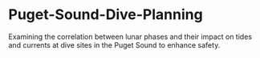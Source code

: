 # Puget-Sound-Dive-Planning
Examining the correlation between lunar phases and their impact on tides and currents at dive sites in the Puget Sound to enhance safety.
